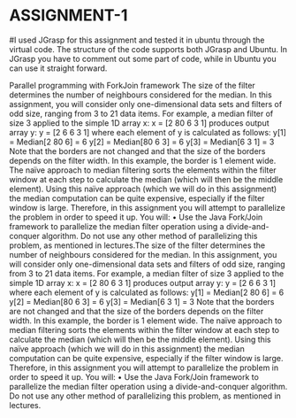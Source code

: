# ASSIGNMENT-1
#I used JGrasp for this assignment and tested it in ubuntu through the virtual code. The structure of the code supports both JGrasp and Ubuntu. In JGrasp you have to comment out some part of code, while in Ubuntu you can use it straight forward.







Parallel programming with ForkJoin framework
The size of the filter determines the number of neighbours considered for the median. In this
assignment, you will consider only one-dimensional data sets and filters of odd size, ranging
from 3 to 21 data items.
For example, a median filter of size 3 applied to the simple 1D array x:
x = [2 80 6 3 1]
produces output array y:
y = [2 6 6 3 1]
where each element of y is calculated as follows:
y[1] = Median[2 80 6] = 6
y[2] = Median[80 6 3] = 6
y[3] = Median[6 3 1] = 3
Note that the borders are not changed and that the size of the borders depends on the filter
width. In this example, the border is 1 element wide. The naïve approach to median filtering
sorts the elements within the filter window at each step to calculate the median (which will
then be the middle element). Using this naïve approach (which we will do in this assignment)
the median computation can be quite expensive, especially if the filter window is large.
Therefore, in this assignment you will attempt to parallelize the problem in order to speed it
up. You will:
• Use the Java Fork/Join framework to parallelize the median filter operation using a
divide-and-conquer algorithm. Do not use any other method of parallelizing this problem, 
as mentioned in lectures.The size of the filter determines the number of neighbours considered for the median. In this
assignment, you will consider only one-dimensional data sets and filters of odd size, ranging
from 3 to 21 data items.
For example, a median filter of size 3 applied to the simple 1D array x:
x = [2 80 6 3 1]
produces output array y:
y = [2 6 6 3 1]
where each element of y is calculated as follows:
y[1] = Median[2 80 6] = 6
y[2] = Median[80 6 3] = 6
y[3] = Median[6 3 1] = 3
Note that the borders are not changed and that the size of the borders depends on the filter
width. In this example, the border is 1 element wide. The naïve approach to median filtering
sorts the elements within the filter window at each step to calculate the median (which will
then be the middle element). Using this naïve approach (which we will do in this assignment)
the median computation can be quite expensive, especially if the filter window is large.
Therefore, in this assignment you will attempt to parallelize the problem in order to speed it
up. You will:
• Use the Java Fork/Join framework to parallelize the median filter operation using a
divide-and-conquer algorithm. Do not use any other method of parallelizing this problem, 
as mentioned in lectures.

